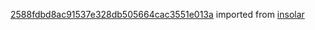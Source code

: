 [2588fdbd8ac91537e328db505664cac3551e013a](https://github.com/insolar/insolar/commit/2588fdbd8ac91537e328db505664cac3551e013a) imported from [insolar](https://github.com/insolar/insolar)

